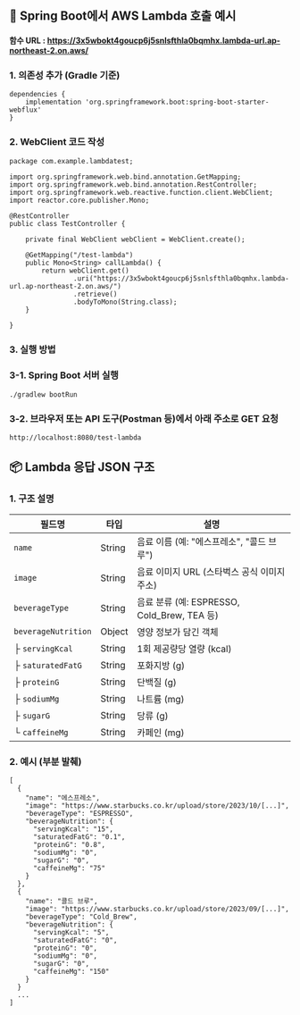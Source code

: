 ## 🚀 Spring Boot에서 AWS Lambda 호출 예시
#### 함수 URL : https://3x5wbokt4goucp6j5snlsfthla0bqmhx.lambda-url.ap-northeast-2.on.aws/
### 1. 의존성 추가 (Gradle 기준)
```
dependencies {
    implementation 'org.springframework.boot:spring-boot-starter-webflux'
}
```
### 2. WebClient 코드 작성
```
package com.example.lambdatest;

import org.springframework.web.bind.annotation.GetMapping;
import org.springframework.web.bind.annotation.RestController;
import org.springframework.web.reactive.function.client.WebClient;
import reactor.core.publisher.Mono;

@RestController
public class TestController {

    private final WebClient webClient = WebClient.create();

    @GetMapping("/test-lambda")
    public Mono<String> callLambda() {
        return webClient.get()
                .uri("https://3x5wbokt4goucp6j5snlsfthla0bqmhx.lambda-url.ap-northeast-2.on.aws/")
                .retrieve()
                .bodyToMono(String.class);
    }

}
```
### 3. 실행 방법
### 3-1. Spring Boot 서버 실행
```
./gradlew bootRun
```
### 3-2. 브라우저 또는 API 도구(Postman 등)에서 아래 주소로 GET 요청
```
http://localhost:8080/test-lambda
```


## 📦 Lambda 응답 JSON 구조
### 1. 구조 설명
| 필드명                 | 타입     | 설명                                     |
| ------------------- | ------ | -------------------------------------- |
| `name`              | String | 음료 이름 (예: "에스프레소", "콜드 브루")            |
| `image`             | String | 음료 이미지 URL (스타벅스 공식 이미지 주소)            |
| `beverageType`      | String | 음료 분류 (예: ESPRESSO, Cold\_Brew, TEA 등) |
| `beverageNutrition` | Object | 영양 정보가 담긴 객체                           |
| ├ `servingKcal`     | String | 1회 제공량당 열량 (kcal)                      |
| ├ `saturatedFatG`   | String | 포화지방 (g)                               |
| ├ `proteinG`        | String | 단백질 (g)                                |
| ├ `sodiumMg`        | String | 나트륨 (mg)                               |
| ├ `sugarG`          | String | 당류 (g)                                 |
| └ `caffeineMg`      | String | 카페인 (mg)                               |
### 2. 예시 (부분 발췌)
```
[
  {
    "name": "에스프레소",
    "image": "https://www.starbucks.co.kr/upload/store/2023/10/[...]",
    "beverageType": "ESPRESSO",
    "beverageNutrition": {
      "servingKcal": "15",
      "saturatedFatG": "0.1",
      "proteinG": "0.8",
      "sodiumMg": "0",
      "sugarG": "0",
      "caffeineMg": "75"
    }
  },
  {
    "name": "콜드 브루",
    "image": "https://www.starbucks.co.kr/upload/store/2023/09/[...]",
    "beverageType": "Cold_Brew",
    "beverageNutrition": {
      "servingKcal": "5",
      "saturatedFatG": "0",
      "proteinG": "0",
      "sodiumMg": "0",
      "sugarG": "0",
      "caffeineMg": "150"
    }
  }
  ...
]
```
